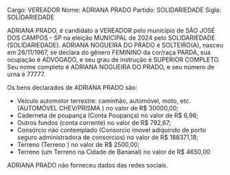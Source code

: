Cargo: VEREADOR
Nome: ADRIANA PRADO
Partido: SOLIDARIEDADE
Sigla: SOLIDARIEDADE

ADRIANA PRADO, é candidato a VEREADOR pelo município de SÃO JOSÉ DOS CAMPOS - SP na eleição MUNICIPAL de 2024 pelo SOLIDARIEDADE (SOLIDARIEDADE).
ADRIANA NOGUEIRA DO PRADO é SOLTEIRO(A), nasceu em 26/11/1967, se declara do gênero FEMININO da cor/raça PARDA, sua ocupação é ADVOGADO, e seu grau de instrução é SUPERIOR COMPLETO.
Seu nome completo é ADRIANA NOGUEIRA DO PRADO, e seu número de urna é 77777.

Os bens declarados de ADRIANA PRADO são: 
- Veículo automotor terrestre: caminhão, automóvel, moto, etc. (AUTOMÓVEL CHEV/PRISMA ) no valor de R$ 30000,00;
- Caderneta de poupança (Conta Poupança) no valor de R$ 6,96;
- Outros fundos (conta corrente) no valor de R$ 792,67;
- Consórcio não contemplado (Consorcio imovel adiquirido de porto seguro administradora de consorcios) no valor de R$ 188371,18;
- Terreno (Terreno ) no valor de R$ 2500,00;
- Terreno (um Terreno na Cidade de Bananal) no valor de R$ 4650,00

ADRIANA PRADO não forneceu dados das redes sociais.